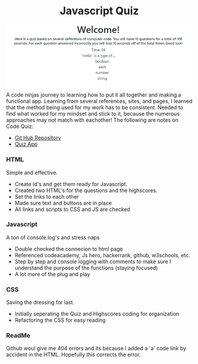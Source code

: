 # <center>Javascript Quiz

![Quiz Screenshot](./assets/codecapture2.png "Code Quiz")
A code ninjas journey to learning how to put it all together and making a functional app. Learning from several references, sites, and pages, I learned that the method being used for my work has to be consistent. Needed to find what worked for my mindset and stick to it, because the numerous approaches may not match with eachother! The following are notes on Code Quiz:

* [Git Hub Repository](https://github.com/malhill/Code-Quiz "Code Quiz Respository")
* [Quiz App](https://malhill.github.io/Code-Quiz/ "Quiz App")

### HTML
Simple and effective. 
* Create Id's and get them ready for Javascript.
* Created two HTML's for the questions and the highscores. 
* Set the links to each other 
* Made sure text and buttons are in place
* All links and scripts to CSS and JS are checked

### Javascript 
A ton of console.log's and stress naps
* Double checked the connecion to html page
* Referenced codeacademy, Js hero, hackerrank, github, w3schools, etc. 
* Step by step and console logging with comments to make sure I understand the purpose of the functions (staying focused)
* A lot more of the plug and play

### CSS 
Saving the dressing for last. 
* Initially seperating the Quiz and Highscores coding for organization
* Refactoring the CSS for easy reading

### ReadMe
Github woul give me 404 errors and its because I added a 'a' code link by accident in the HTML. Hopefully this corrects the error.